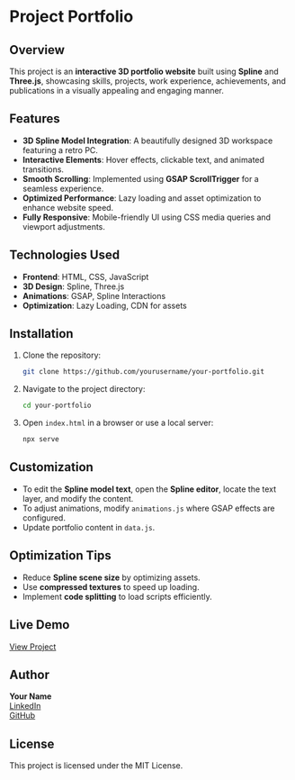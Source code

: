 # Project Portfolio

## Overview
This project is an **interactive 3D portfolio website** built using **Spline** and **Three.js**, showcasing skills, projects, work experience, achievements, and publications in a visually appealing and engaging manner.

## Features
- **3D Spline Model Integration**: A beautifully designed 3D workspace featuring a retro PC.
- **Interactive Elements**: Hover effects, clickable text, and animated transitions.
- **Smooth Scrolling**: Implemented using **GSAP ScrollTrigger** for a seamless experience.
- **Optimized Performance**: Lazy loading and asset optimization to enhance website speed.
- **Fully Responsive**: Mobile-friendly UI using CSS media queries and viewport adjustments.

## Technologies Used
- **Frontend**: HTML, CSS, JavaScript
- **3D Design**: Spline, Three.js
- **Animations**: GSAP, Spline Interactions
- **Optimization**: Lazy Loading, CDN for assets

## Installation
1. Clone the repository:
   ```sh
   git clone https://github.com/yourusername/your-portfolio.git
   ```
2. Navigate to the project directory:
   ```sh
   cd your-portfolio
   ```
3. Open `index.html` in a browser or use a local server:
   ```sh
   npx serve
   ```

## Customization
- To edit the **Spline model text**, open the **Spline editor**, locate the text layer, and modify the content.
- To adjust animations, modify `animations.js` where GSAP effects are configured.
- Update portfolio content in `data.js`.

## Optimization Tips
- Reduce **Spline scene size** by optimizing assets.
- Use **compressed textures** to speed up loading.
- Implement **code splitting** to load scripts efficiently.

## Live Demo
[View Project](https://yourportfolio.com)

## Author
**Your Name**  
[LinkedIn](https://linkedin.com/in/yourprofile)  
[GitHub](https://github.com/yourusername)  

## License
This project is licensed under the MIT License.

